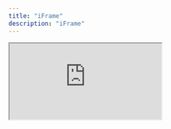 ```yaml
---
title: "iFrame"
description: "iFrame"
---
```


<iframe src="http://binariaos.com.py/showipiframe.php"></iframe>
